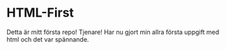 # HTML-First
Detta är mitt första repo!
Tjenare!
Har nu gjort min allra första uppgift med html och det var spännande. 